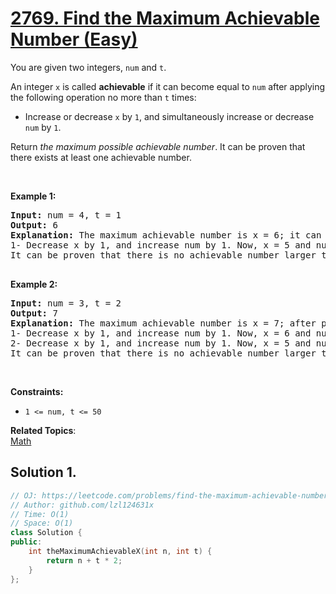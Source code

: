 # [2769. Find the Maximum Achievable Number (Easy)](https://leetcode.com/problems/find-the-maximum-achievable-number)

<p>You are given two integers, <code>num</code> and <code>t</code>.</p>
<p>An integer <code>x</code> is called <b>achievable</b> if it can become equal to <code>num</code> after applying the following operation no more than <code>t</code> times:</p>
<ul>
	<li>Increase or decrease <code>x</code> by <code>1</code>, and simultaneously increase or decrease <code>num</code> by <code>1</code>.</li>
</ul>
<p>Return <em>the maximum possible achievable number</em>. It can be proven that there exists at least one achievable number.</p>
<p>&nbsp;</p>
<p><strong class="example">Example 1:</strong></p>
<pre><strong>Input:</strong> num = 4, t = 1
<strong>Output:</strong> 6
<strong>Explanation:</strong> The maximum achievable number is x = 6; it can become equal to num after performing this operation:
1- Decrease x by 1, and increase num by 1. Now, x = 5 and num = 5. 
It can be proven that there is no achievable number larger than 6.

</pre>
<p><strong class="example">Example 2:</strong></p>
<pre><strong>Input:</strong> num = 3, t = 2
<strong>Output:</strong> 7
<strong>Explanation:</strong> The maximum achievable number is x = 7; after performing these operations, x will equal num: 
1- Decrease x by 1, and increase num by 1. Now, x = 6 and num = 4.
2- Decrease x by 1, and increase num by 1. Now, x = 5 and num = 5.
It can be proven that there is no achievable number larger than 7.
</pre>
<p>&nbsp;</p>
<p><strong>Constraints:</strong></p>
<ul>
	<li><code>1 &lt;= num, t&nbsp;&lt;= 50</code></li>
</ul>

**Related Topics**:  
[Math](https://leetcode.com/tag/math/)

## Solution 1.

```cpp
// OJ: https://leetcode.com/problems/find-the-maximum-achievable-number
// Author: github.com/lzl124631x
// Time: O(1)
// Space: O(1)
class Solution {
public:
    int theMaximumAchievableX(int n, int t) {
        return n + t * 2;
    }
};
```